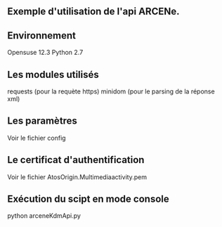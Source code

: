 ##   Exemple d'utilisation de l'api ARCENe.   



## Environnement
Opensuse 12.3
Python 2.7



## Les modules utilisés
requests (pour la requète https)
minidom (pour le parsing de la réponse xml)



## Les paramètres
Voir le fichier config



## Le certificat d'authentification
Voir le fichier AtosOrigin.Multimediaactivity.pem



## Exécution du scipt en mode console
python arceneKdmApi.py